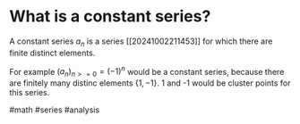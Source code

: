 # What is a constant series? 
A constant series $a_n$ is a series [[20241002211453]] for which there are finite distinct elements.

For example $(a_n)_{n>=0}=(-1)^n$ would be a constant series, because there are finitely many distinc elements
$\{1,-1\}$. 1 and -1 would be cluster points for this series.

#math #series #analysis